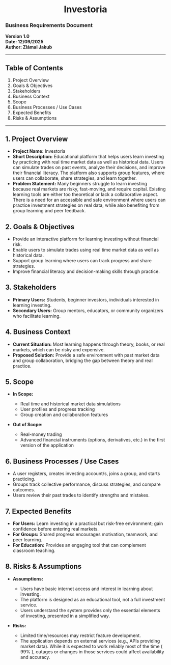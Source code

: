 <h1 align="center">Investoria</h1>


### Business Requirements Document  
**Version 1.0**  
**Date: 12/09/2025**  
**Author: Zlámal Jakub**

---

## Table of Contents
1. Project Overview  
2. Goals & Objectives  
3. Stakeholders  
4. Business Context  
5. Scope  
6. Business Processes / Use Cases  
7. Expected Benefits  
8. Risks & Assumptions  

---

## 1. Project Overview
- **Project Name:** Investoria  
- **Short Description:** Educational platform that helps users learn investing by practicing with real time market data as well as historical data. Users can simulate trades on past events, analyze their decisions, and improve their financial literacy. The platform also supports group features, where users can collaborate, share strategies, and learn together.  
- **Problem Statement:** Many beginners struggle to learn investing because real markets are risky, fast-moving, and require capital. Existing learning tools are either too theoretical or lack a collaborative aspect. There is a need for an accessible and safe environment where users can practice investment strategies on real data, while also benefiting from group learning and peer feedback.  

## 2. Goals & Objectives
- Provide an interactive platform for learning investing without financial risk.
- Enable users to simulate trades using real time market data as well as historical data.
- Support group learning where users can track progress and share strategies.
- Improve financial literacy and decision-making skills through practice.

## 3. Stakeholders
- **Primary Users:** Students, beginner investors, individuals interested in learning investing. 
- **Secondary Users:** Group mentors, educators, or community organizers who facilitate learning.

## 4. Business Context
- **Current Situation:** Most learning happens through theory, books, or real markets, which can be risky and expensive. 
- **Proposed Solution:** Provide a safe environment with past market data and group collaboration, bridging the gap between theory and real practice.

## 5. Scope
- **In Scope:**  
  - Real time and historical market data simulations
  - User profiles and progress tracking
  - Group creation and collaboration features

- **Out of Scope:**
  - Real-money trading
  - Advanced financial instruments (options, derivatives, etc.) in the first version of the application 

## 6. Business Processes / Use Cases
  - A user registers, creates investing account/s, joins a group, and starts practicing.
  - Groups track collective performance, discuss strategies, and compare outcomes.
  - Users review their past trades to identify strengths and mistakes.

## 7. Expected Benefits
  - **For Users:** Learn investing in a practical but risk-free environment; gain confidence before entering real markets.
  - **For Groups:** Shared progress encourages motivation, teamwork, and peer learning.
  - **For Education:** Provides an engaging tool that can complement classroom teaching.  

## 8. Risks & Assumptions
- **Assumptions:**  
  - Users have basic internet access and interest in learning about investing.
  - The platform is designed as an educational tool, not a full investment service.
  - Users understand the system provides only the essential elements of investing, presented in a simplified way.
    
- **Risks:**
  - Limited time/resources may restrict feature development.
  - The application depends on external services (e.g., APIs providing market data). While it is expected to work reliably most of the time ( 99% ), outages or changes in those services could affect availability and accuracy.
